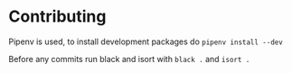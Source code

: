 # Contributing

Pipenv is used, to install development packages do `pipenv install --dev`

Before any commits run black and isort with `black .` and `isort .`
